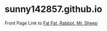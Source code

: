 # sunny142857.github.io
Front Page
Link to <a href='https://sunny142857.github.io/Fat-Fat-Rabbot-Mr.Sheep/'> Fat Fat, Rabbot, Mr. Sheep </a>
